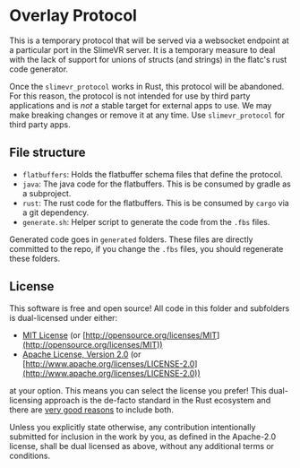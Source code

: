 # Overlay Protocol

This is a temporary protocol that will be served via a websocket endpoint at a
particular port in the SlimeVR server. It is a temporary measure to deal with the
lack of support for unions of structs (and strings) in the flatc's rust code
generator.

Once the `slimevr_protocol` works in Rust, this protocol will be abandoned. For
this reason, the protocol is not intended for use by third party applications
and is *not* a stable target for external apps to use. We may make breaking
changes or remove it at any time. Use `slimevr_protocol` for third party apps.


## File structure

- `flatbuffers`: Holds the flatbuffer schema files that define the protocol.
- `java`: The java code for the flatbuffers. This is be consumed by gradle as a subproject.
- `rust`: The rust code for the flatbuffers. This is be consumed by `cargo` via a git dependency.
- `generate.sh`: Helper script to generate the code from the `.fbs` files.

Generated code goes in `generated` folders. These files are directly committed to the
repo, if you change the `.fbs` files, you should regenerate these folders.

## License

This software is free and open source! All code in this folder and subfolders is
dual-licensed under either:

* [MIT License](/docs/LICENSE-MIT) (or
  [http://opensource.org/licenses/MIT](http://opensource.org/licenses/MIT))
* [Apache License, Version 2.0](/docs/LICENSE-APACHE) (or
  [http://www.apache.org/licenses/LICENSE-2.0](http://www.apache.org/licenses/LICENSE-2.0))

at your option. This means you can select the license you prefer! This
dual-licensing approach is the de-facto standard in the Rust ecosystem and there
are [very good reasons](https://github.com/bevyengine/bevy/issues/2373) to
include both.

Unless you explicitly state otherwise, any contribution intentionally submitted
for inclusion in the work by you, as defined in the Apache-2.0 license, shall be
dual licensed as above, without any additional terms or conditions.
